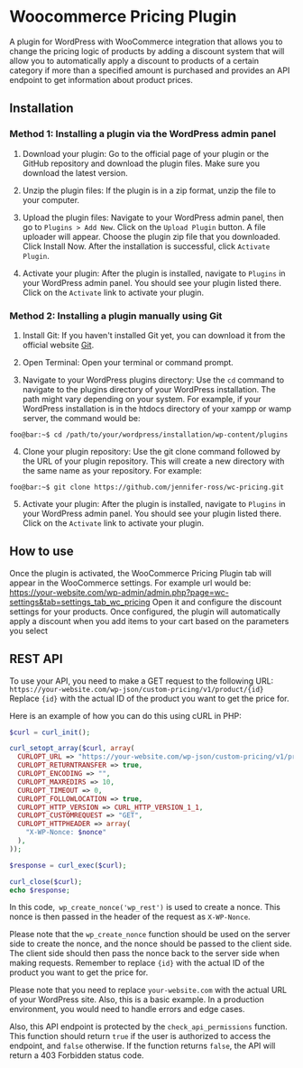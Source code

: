 # Woocommerce Pricing Plugin
A plugin for WordPress with WooCommerce integration that allows you to change the pricing logic of products by adding a discount 
system that will allow you to automatically apply a discount to products of a certain category if more than a specified amount is 
purchased and provides an API endpoint to get information about product prices.
## Installation
### Method 1: Installing a plugin via the WordPress admin panel
1. Download your plugin:
Go to the official page of your plugin or the GitHub repository and download the plugin files. 
Make sure you download the latest version.

2. Unzip the plugin files:
If the plugin is in a zip format, unzip the file to your computer.

3. Upload the plugin files:
Navigate to your WordPress admin panel, then go to `Plugins > Add New`. 
Click on the `Upload Plugin` button. A file uploader will appear. Choose the plugin zip file that you downloaded. 
Click Install Now. After the installation is successful, click `Activate Plugin`.

4. Activate your plugin:
After the plugin is installed, navigate to `Plugins` in your WordPress admin panel. 
You should see your plugin listed there. Click on the `Activate` link to activate your plugin.

### Method 2: Installing a plugin manually using Git
1. Install Git:
If you haven't installed Git yet, you can download it from the official website [Git](https://git-scm.com/downloads).

2. Open Terminal:
Open your terminal or command prompt.

3. Navigate to your WordPress plugins directory:
Use the `cd` command to navigate to the plugins directory of your WordPress installation. 
The path might vary depending on your system. For example, if your WordPress installation is in the htdocs directory of your xampp or 
wamp server, the command would be: <br/>
```console 
foo@bar:~$ cd /path/to/your/wordpress/installation/wp-content/plugins
```

4. Clone your plugin repository:
Use the git clone command followed by the URL of your plugin repository. 
This will create a new directory with the same name as your repository. For example: <br/>
```console 
foo@bar:~$ git clone https://github.com/jennifer-ross/wc-pricing.git
```

5. Activate your plugin:
After the plugin is installed, navigate to `Plugins` in your WordPress admin panel.
You should see your plugin listed there. Click on the `Activate` link to activate your plugin.

## How to use
Once the plugin is activated, the WooCommerce Pricing Plugin tab will appear in the WooCommerce settings. 
For example url would be: https://your-website.com/wp-admin/admin.php?page=wc-settings&tab=settings_tab_wc_pricing
Open it and configure the discount settings for your products. Once configured, the plugin will automatically 
apply a discount when you add items to your cart based on the parameters you select

## REST API
To use your API, you need to make a GET request to the following URL: <br/>
`https://your-website.com/wp-json/custom-pricing/v1/product/{id}`<br/>
Replace `{id}` with the actual ID of the product you want to get the price for.

Here is an example of how you can do this using cURL in PHP:
```php
$curl = curl_init();

curl_setopt_array($curl, array(
  CURLOPT_URL => "https://your-website.com/wp-json/custom-pricing/v1/product/{id}",
  CURLOPT_RETURNTRANSFER => true,
  CURLOPT_ENCODING => "",
  CURLOPT_MAXREDIRS => 10,
  CURLOPT_TIMEOUT => 0,
  CURLOPT_FOLLOWLOCATION => true,
  CURLOPT_HTTP_VERSION => CURL_HTTP_VERSION_1_1,
  CURLOPT_CUSTOMREQUEST => "GET",
  CURLOPT_HTTPHEADER => array(
    "X-WP-Nonce: $nonce"
  ),
));

$response = curl_exec($curl);

curl_close($curl);
echo $response;
```
In this code,` wp_create_nonce('wp_rest')` is used to create a nonce. This nonce is then passed in the header of the request as `X-WP-Nonce`.

Please note that the `wp_create_nonce` function should be used on the server side to create the nonce, and the nonce should be passed to the 
client side. The client side should then pass the nonce back to the server side when making requests.
Remember to replace `{id}` with the actual ID of the product you want to get the price for.

Please note that you need to replace `your-website.com` with the actual URL of your WordPress site. 
Also, this is a basic example. In a production environment, you would need to handle errors and edge cases.

Also, this API endpoint is protected by the `check_api_permissions` function. 
This function should return `true` if the user is authorized to access the endpoint, and `false` otherwise. 
If the function returns `false`, the API will return a 403 Forbidden status code.